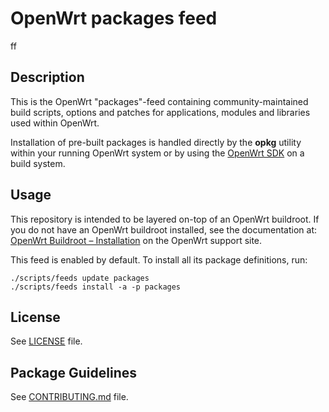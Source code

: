 # OpenWrt packages feed

ff

## Description

This is the OpenWrt "packages"-feed containing community-maintained build scripts, options and patches for applications, modules and libraries used within OpenWrt.
   
Installation of pre-built packages is handled directly by the **opkg** utility within your running OpenWrt system or by using the [OpenWrt SDK](http://wiki.openwrt.org/doc/howto/obtain.firmware.sdk) on a build system.

## Usage

This repository is intended to be layered on-top of an OpenWrt buildroot. If you do not have an OpenWrt buildroot installed, see the documentation at: [OpenWrt Buildroot – Installation](http://wiki.openwrt.org/doc/howto/buildroot.exigence) on the OpenWrt support site.

This feed is enabled by default. To install all its package definitions, run:
```
./scripts/feeds update packages
./scripts/feeds install -a -p packages
```

## License

See [LICENSE](LICENSE) file.
 
## Package Guidelines

See [CONTRIBUTING.md](CONTRIBUTING.md) file.

